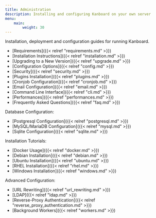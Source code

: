 ```yaml
---
title: Administration
description: Installing and configuring Kanboard on your own server
menu:
    main:
        weight: 30
---
```


Installation, deployment and configuration guides for running Kanboard.

- [Requirements]({{< relref "requirements.md" >}})
- [Installation Instructions]({{< relref "installation.md" >}})
- [Upgrading to a New Version]({{< relref "upgrade.md" >}})
- [Configuration Options]({{< relref "config.md" >}})
- [Security]({{< relref "security.md" >}})
- [Plugins Installation]({{< relref "plugins.md" >}})
- [Cronjob Configuration]({{< relref "cronjob.md" >}})
- [Email Configuration]({{< relref "email.md" >}})
- [Command Line Interface]({{< relref "cli.md" >}})
- [Performances]({{< relref "performances.md" >}})
- [Frequently Asked Questions]({{< relref "faq.md" >}})

Database Configuration:

- [Postgresql Configuration]({{< relref "postgresql.md" >}})
- [MySQL/MariaDB Configuration]({{< relref "mysql.md" >}})
- [Sqlite Configuration]({{< relref "sqlite.md" >}})

Installation Tutorials:

- [Docker Usage]({{< relref "docker.md" >}})
- [Debian Installation]({{< relref "debian.md" >}})
- [Ubuntu Installation]({{< relref "ubuntu.md" >}})
- [RHEL Installation]({{< relref "rhel.md" >}})
- [Windows Installation]({{< relref "windows.md" >}})

Advanced Configuration:

- [URL Rewriting]({{< relref "url_rewriting.md" >}})
- [LDAP]({{< relref "ldap.md" >}})
- [Reverse-Proxy Authentication]({{< relref "reverse_proxy_authentication.md" >}})
- [Background Workers]({{< relref "workers.md" >}})
